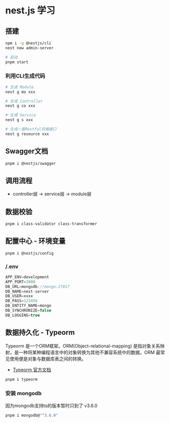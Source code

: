 # nest.js 学习

## 搭建
```bash
npm i -g @nestjs/cli
nest new admin-server

# 启动
pnpm start
```

### 利用CLI生成代码
```bash
# 生成 Module
nest g mo xxx 

# 生成 Controller
nest g co xxx

# 生成 Service
nest g s xxx

# 生成一套Restful风格接口
nest g resource xxx
```

## Swagger文档
```bash
pnpm i @nestjs/swagger
```

## 调用流程
- controller层 -> service层 -> module层


## 数据校验
```bash
pnpm i class-validator class-transformer
```


## 配置中心 - 环境变量
```bash
pnpm i @nestjs/config
```
### /.env
```js
APP_ENV=development
APP_PORT=3000
DB_URL=mongodb://mongo:27017
DB_NAME=nest-server
DB_USER=xxxx
DB_PASS=123456
DB_ENTITY_NAME=mongo
DB_SYNCHRONIZE=false
DB_LOGGING=true
```


## 数据持久化 - Typeorm
Typeorm 是一个ORM框架。ORM(Object-relational-mapping) 是指对象关系映射，是一种将某种编程语言中的对象转换为其他不兼容系统中的数据。ORM 最常见使用便是对象与数据库表之间的转换。

- [Typeorm 官方文档](https://typeorm.io/)

```bash
pnpm i typeorm
```


### 安装 mongodb
因为mongodb支持ts的版本暂时只到了 v3.6.0

```bash
pnpm i mongodb@"^3.6.0"
```
